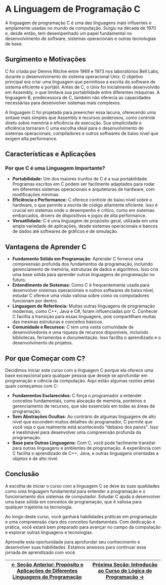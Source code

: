 # A Linguagem de Programação C

A linguagem de programação C é uma das linguagens mais influentes e amplamente usadas no mundo da computação. Surgiu na década de 1970 e, desde então, tem desempenhado um papel fundamental no desenvolvimento de software, sistemas operacionais e outras tecnologias de base.

## Surgimento e Motivações

C foi criada por Dennis Ritchie entre 1969 e 1973 nos laboratórios Bell Labs, durante o desenvolvimento do sistema operacional Unix. O objetivo principal era criar uma linguagem que permitisse a escrita de software de sistema eficiente e portátil. Antes de C, o Unix foi inicialmente desenvolvido em Assembly, o que limitava sua portabilidade entre diferentes máquinas. A linguagem B, predecessora de C, também não oferecia as capacidades necessárias para desenvolver sistemas mais complexos.

A linguagem C foi projetada para preencher essa lacuna, oferecendo uma sintaxe mais simples que Assembly e recursos poderosos, como controle direto sobre memória e eficiência de execução. Sua simplicidade e eficiência tornaram C uma escolha ideal para o desenvolvimento de sistemas operacionais, compiladores e outros softwares de baixo nível que exigem alta performance.

## Características e Aplicações

### Por que C é uma Linguagem Importante?
- **Portabilidade:** Um dos maiores trunfos de C é a sua portabilidade. Programas escritos em C podem ser facilmente adaptados para rodar em diferentes sistemas operacionais e arquiteturas de hardware, com modificações mínimas.
- **Eficiência e Performance:** C oferece controle de baixo nível sobre o hardware, o que permite a escrita de código altamente eficiente. Isso é crucial em sistemas onde o desempenho é crítico, como em sistemas embarcados, drivers de dispositivos e jogos de alta performance.
- **Versatilidade:** C é uma linguagem de propósito geral, utilizada em uma ampla variedade de aplicações, desde sistemas operacionais e bancos de dados até softwares de gráficos e de simulação.

## Vantagens de Aprender C

- **Fundamento Sólido em Programação:** Aprender C fornece uma compreensão profunda dos fundamentos da programação, incluindo gerenciamento de memória, estruturas de dados e algoritmos. Isso cria uma base sólida para aprender outras linguagens de programação no futuro.
- **Entendimento de Sistemas:** Como C é frequentemente usada para desenvolver sistemas operacionais e outros softwares de baixo nível, estudar C oferece uma visão valiosa sobre como os computadores funcionam por dentro.
- **Linguagem de Referência:** Muitas outras linguagens de programação modernas, como C++, Java e C#, foram influenciadas por C. Conhecer C facilita a transição para essas linguagens, pois compartilham muitas das mesmas estruturas e conceitos básicos.
- **Comunidade e Recursos:** C tem uma vasta comunidade de desenvolvedores e uma riqueza de recursos disponíveis, incluindo bibliotecas, ferramentas e documentação. Isso facilita o aprendizado e o desenvolvimento de projetos.

## Por que Começar com C?

Decidimos iniciar este curso com a linguagem C porque ela oferece uma base excepcional para qualquer pessoa que deseje se aprofundar em programação e ciência da computação. Aqui estão algumas razões pelas quais começamos com C:

- **Fundamentos Esclarecidos:** C força o programador a entender conceitos fundamentais, como alocação de memória, ponteiros e gerenciamento de recursos, que são essenciais em todas as áreas da programação.
- **Sem Abstrações Ocultas:** Ao contrário de algumas linguagens de alto nível que escondem muitos detalhes do programador, C permite que você veja o que realmente está acontecendo “debaixo dos panos". Isso é inestimável para desenvolver uma compreensão profunda da programação.
- **Base para Outras Linguagens:** Com C, você pode facilmente transitar para outras linguagens e ambientes de programação. A experiência com C facilita o aprendizado de C++, Java, e outras linguagens orientadas a objetos e de alto nível.

## Conclusão

A escolha de iniciar o curso com a linguagem C se deve às suas qualidades como uma linguagem fundamental para entender a programação e o funcionamento dos sistemas de computador. Estudar C ajuda a desenvolver uma base sólida em conceitos de programação, que é valiosa para qualquer trajetória na tecnologia.

Ao longo deste curso, você ganhará habilidades práticas em programação e uma compreensão clara dos conceitos fundamentais. Com dedicação e prática, você estará bem preparado para avançar no campo da computação e explorar outras linguagens e tecnologias.

Aproveite esta oportunidade para aprofundar seu conhecimento e desenvolver suas habilidades. Estamos ansiosos para continuar essa jornada de aprendizado com você.

| [← Seção Anterior: Propósito e Aplicações de Diferentes Linguagens de Programação](https://github.com/ArturColen/Pre-AEDS1-Workshop/blob/main/materiais/00-historia-da-computacao-e-conceitos-basicos/00.03-proposito%20e-aplicacoes-de-diferentes-linguagens-de-programacao.md) | [Próxima Seção: Introdução ao Curso de Lógica de Programação →](https://github.com/ArturColen/Pre-AEDS1-Workshop/blob/main/materiais/01-introducao/01.01-introducao-ao-curso.md) |
|---------------------------|------------------------------------------------------|